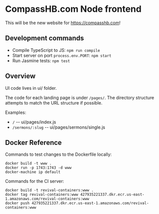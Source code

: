# CompassHB.com Node frontend

This will be the new website for https://compasshb.com!

## Development commands

* Compile TypeScript to JS: `npm run compile`
* Start server on port `process.env.PORT`: `npm start`
* Run Jasmine tests: `npm test`


## Overview

UI code lives in ui/ folder.

The code for each landing page is under `/pages/`.
The directory structure attempts to match the URL structure if possible.

Examples:

* `/` -- ui/pages/index.js
* `/sermons/:slug` -- ui/pages/sermons/single.js

## Docker Reference

Commands to test changes to the Dockerfile locally:

```
docker build -t www .
docker run -p 1743:1743 -d www
docker-machine ip default
```

Commands for the CI server:

```
docker build -t revival-containers:www .
docker tag revival-containers:www 427935221337.dkr.ecr.us-east-1.amazonaws.com/revival-containers:www
docker push 427935221337.dkr.ecr.us-east-1.amazonaws.com/revival-containers:www
```
